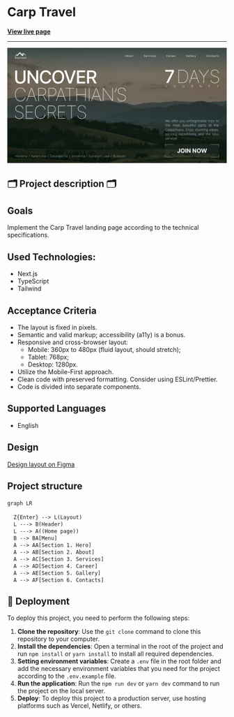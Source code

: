# Carp Travel

**[View live page](https://carp-travel-livid.vercel.app)**

---

![Site image](./public/images/og-image.jpg)

## 🗂️ Project description 🗂️

## Goals

Implement the Carp Travel landing page according to the technical specifications.

## Used Technologies:

- Next.js
- TypeScript
- Tailwind

## Acceptance Criteria

- The layout is fixed in pixels.
- Semantic and valid markup; accessibility (a11y) is a bonus.
- Responsive and cross-browser layout:
  - Mobile: 360px to 480px (fluid layout, should stretch);
  - Tablet: 768px;
  - Desktop: 1280px.
- Utilize the Mobile-First approach.
- Clean code with preserved formatting. Consider using ESLint/Prettier.
- Code is divided into separate components.

## Supported Languages

- English

## Design

[Design layout on Figma](https://www.figma.com/file/2nHaXyrwQxqXLYmPUGQuP1/CarpTravel---%D0%A2%D0%B5%D1%81%D1%82%D0%BE%D0%B2%D0%B5-%D0%B7%D0%B0%D0%B2%D0%B4%D0%B0%D0%BD%D0%BD%D1%8F?type=design&node-id=348-14&mode=design&t=sUHWte0Icz8dZlCF-0)

## Project structure

```mermaid
graph LR

  Z{Enter} --> L(Layout)
  L ---> B(Header)
  L ---> A((Home page))
  B --> BA[Menu]
  A --> AA[Section 1. Hero]
  A --> AB[Section 2. About]
  A --> AC[Section 3. Services]
  A --> AD[Section 4. Career]
  A --> AE[Section 5. Gallery]
  A --> AF[Section 6. Contacts]

```

## 📂 Deployment

To deploy this project, you need to perform the following steps:

1. **Clone the repository**: Use the `git clone` command to clone this repository to your computer.
2. **Install the dependencies**: Open a terminal in the root of the project and run `npm install` or
   `yarn install` to install all required dependencies.
3. **Setting environment variables**: Create a `.env` file in the root folder and add the necessary
   environment variables that you need for the project according to the `.env.example` file.
4. **Run the application**: Run the `npm run dev` or `yarn dev` command to run the project on the
   local server.
5. **Deploy**: To deploy this project to a production server, use hosting platforms such as Vercel,
   Netlify, or others.
